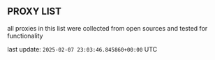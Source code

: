 ## PROXY LIST

all proxies in this list were collected from open sources and tested for functionality

last update: `2025-02-07 23:03:46.845860+00:00` UTC